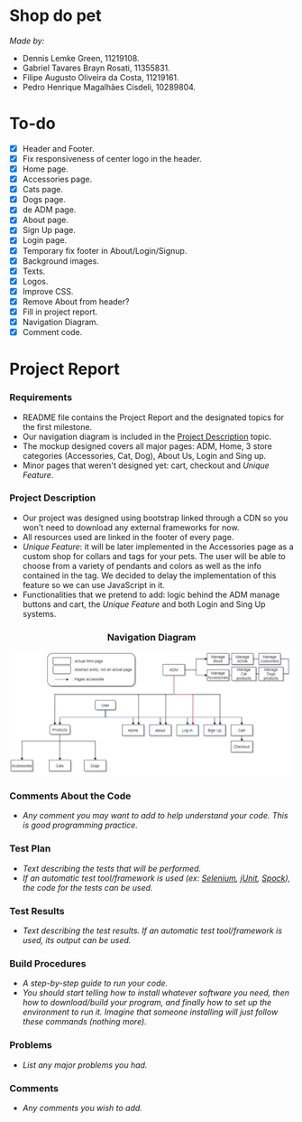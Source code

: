 # Shop do pet
*Made by:*
- Dennis Lemke Green, 11219108.
- Gabriel Tavares Brayn Rosati, 11355831.
- Filipe Augusto Oliveira da Costa, 11219161.
- Pedro Henrique Magalhães Cisdeli, 10289804.
# To-do
- [x] Header and Footer.
- [x] Fix responsiveness of center logo in the header.
- [x] Home page.
- [x] Accessories page.
- [x] Cats page.
- [x] Dogs page.
- [x] de ADM page.
- [x] About page.
- [x] Sign Up page.
- [x] Login page.
- [x] Temporary fix footer in About/Login/Signup.
- [x] Background images.
- [x] Texts.
- [x] Logos.
- [x] Improve CSS.
- [x] Remove About from header?
- [x] Fill in project report.
- [x] Navigation Diagram.
- [x] Comment code.

# Project Report
### Requirements
* README file contains the Project Report and the designated topics for the first milestone.
* Our navigation diagram is included in the [Project Description](#Project-Description) topic.
* The mockup designed covers all major pages: ADM, Home, 3 store categories (Accessories, Cat, Dog), About Us, Login and Sing up.
* Minor pages that weren't designed yet: cart, checkout and _Unique Feature_.
### Project Description
* Our project was designed using bootstrap linked through a CDN so you won't need to download any external frameworks for now.
* All resources used are linked in the footer of every page.
* _Unique Feature_: it will be later implemented in the Accessories page as a custom shop for collars and tags for your pets. The user will be able to choose from a variety of pendants and colors as well as the info contained in the tag. We decided to delay the implementation of this feature so we can use JavaScript in it.
* Functionalities that we pretend to add: logic behind the ADM manage buttons and cart, the _Unique Feature_ and both Login and Sing Up systems.  

<h3 align="center">Navigation Diagram</h3>
<img alt="Navigation Diagram" title="Navigation-Diagram" src=".github/nav_diagram.png" />

### Comments About the Code
* _Any comment you may want to add to help understand your code. This is good programming practice._
### Test Plan
* _Text describing the tests that will be performed._
* _If an automatic test tool/framework is used (ex: [Selenium](https://www.selenium.dev/), [jUnit](https://junit.org/junit5/), [Spock](https://spockframework.org/)), the code for the tests can be used._
### Test Results
* _Text describing the test results. If an automatic test tool/framework is used, its output can be used._
### Build Procedures
* _A step-by-step guide to run your code._
* _You should start telling how to install whatever software you need, then how to download/build your program, and finally how to set up the environment to run it. Imagine that someone installing will just follow these commands (nothing more)._
### Problems
* _List any major problems you had._
### Comments
* _Any comments you wish to add._
